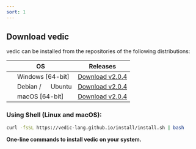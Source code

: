 ```yaml
---
sort: 1
---
```


## Download vedic

vedic can be installed from the repositories of the following distributions:

| OS | Releases |
| --- | --- |
| <img src="https://upload.wikimedia.org/wikipedia/commons/8/87/Windows_logo_-_2021.svg" height="16"/> Windows [64-bit] | [Download v2.0.4](https://github.com/vedic-lang/vedic/releases/download/v2.0.4/vedic-win-x86_64-installer.msi)  |
| <img src="https://upload.wikimedia.org/wikipedia/commons/8/80/Ardebian_logo.svg" height="16"/> Debian / <img src="https://upload.wikimedia.org/wikipedia/commons/thumb/9/94/Ubuntu_logoib.svg/1200px-Ubuntu_logoib.svg.png" height="16"/> Ubuntu | [Download v2.0.4](https://github.com/vedic-lang/vedic/releases/download/v2.0.4/vedic-linux-x86_64.deb) |
| <img src="https://upload.wikimedia.org/wikipedia/commons/thumb/1/1b/Apple_logo_grey.svg/202px-Apple_logo_grey.svg.png" height="16"/> macOS [64-bit] | [Download v2.0.4](https://github.com/vedic-lang/vedic/releases/download/v2.0.4/vedic-darwin-x86_64.tar.gz) |

### Using Shell (Linux and macOS):

```bash
curl -fsSL https://vedic-lang.github.io/install/install.sh | bash
```

**One-line commands to install vedic on your system.**

